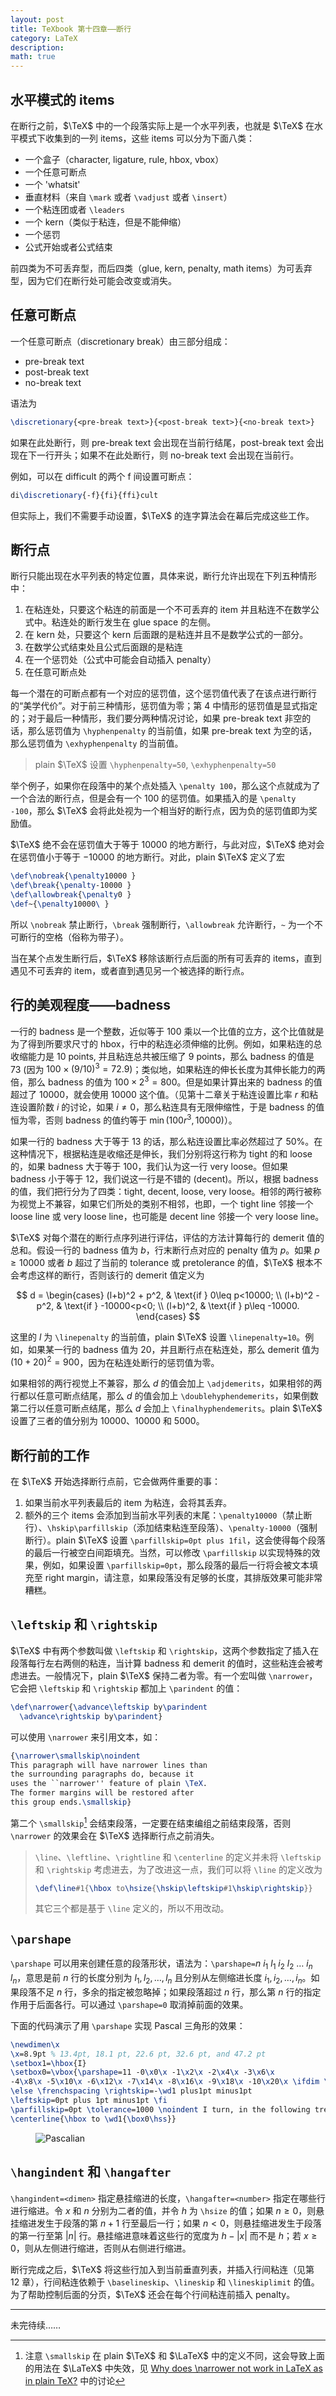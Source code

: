 ```yaml
---
layout: post
title: TeXbook 第十四章——断行
category: LaTeX
description: 
math: true
---
```


## 水平模式的 items

在断行之前，$\TeX$ 中的一个段落实际上是一个水平列表，也就是 $\TeX$ 在水平模式下收集到的一列 items，这些 items 可以分为下面八类：

+ 一个盒子（character, ligature, rule, hbox, vbox）
+ 一个任意可断点
+ 一个 'whatsit'
+ 垂直材料（来自 `\mark` 或者 `\vadjust` 或者 `\insert`）
+ 一个粘连团或者 `\leaders`
+ 一个 kern（类似于粘连，但是不能伸缩）
+ 一个惩罚
+ 公式开始或者公式结束

前四类为不可丢弃型，而后四类（glue, kern, penalty, math items）为可丢弃型，因为它们在断行处可能会改变或消失。

## 任意可断点

一个任意可断点（discretionary break）由三部分组成：
+ pre-break text
+ post-break text
+ no-break text

语法为

```tex
\discretionary{<pre-break text>}{<post-break text>}{<no-break text>}
```

如果在此处断行，则 pre-break text 会出现在当前行结尾，post-break text 会出现在下一行开头；如果不在此处断行，则 no-break text 会出现在当前行。

例如，可以在 difficult 的两个 f 间设置可断点：

```tex
di\discretionary{-f}{fi}{ffi}cult
```

但实际上，我们不需要手动设置，$\TeX$ 的连字算法会在幕后完成这些工作。

## 断行点

断行只能出现在水平列表的特定位置，具体来说，断行允许出现在下列五种情形中：

1. 在粘连处，只要这个粘连的前面是一个不可丢弃的 item 并且粘连不在数学公式中。粘连处的断行发生在 glue space 的左侧。
2. 在 kern 处，只要这个 kern 后面跟的是粘连并且不是数学公式的一部分。
3. 在数学公式结束处且公式后面跟的是粘连
4. 在一个惩罚处（公式中可能会自动插入 penalty）
5. 在任意可断点处

每一个潜在的可断点都有一个对应的惩罚值，这个惩罚值代表了在该点进行断行的“美学代价”。对于前三种情形，惩罚值为零；第 4 中情形的惩罚值是显式指定的；对于最后一种情形，我们要分两种情况讨论，如果 pre-break text 非空的话，那么惩罚值为 `\hyphenpenalty` 的当前值，如果 pre-break text 为空的话，那么惩罚值为 `\exhyphenpenalty` 的当前值。

> plain $\TeX$ 设置 `\hyphenpenalty=50`, `\exhyphenpenalty=50`

举个例子，如果你在段落中的某个点处插入 `\penalty 100`，那么这个点就成为了一个合法的断行点，但是会有一个 $100$ 的惩罚值。如果插入的是 `\penalty -100`，那么 $\TeX$ 会将此处视为一个相当好的断行点，因为负的惩罚值即为奖励值。

$\TeX$ 绝不会在惩罚值大于等于 $10000$ 的地方断行，与此对应，$\TeX$ 绝对会在惩罚值小于等于 $-10000$ 的地方断行。对此，plain $\TeX$ 定义了宏

```tex
\def\nobreak{\penalty10000 }
\def\break{\penalty-10000 }
\def\allowbreak{\penalty0 }
\def~{\penalty10000\ }
```

所以 `\nobreak` 禁止断行，`\break` 强制断行，`\allowbreak` 允许断行，`~` 为一个不可断行的空格（俗称为带子）。

当在某个点发生断行后，$\TeX$ 移除该断行点后面的所有可丢弃的 items，直到遇见不可丢弃的 item，或者直到遇见另一个被选择的断行点。

## 行的美观程度——badness

一行的 badness 是一个整数，近似等于 100 乘以一个比值的立方，这个比值就是为了得到所要求尺寸的 hbox，行中的粘连必须伸缩的比例。例如，如果粘连的总收缩能力是 10 points, 并且粘连总共被压缩了 9 points，那么 badness 的值是 73 (因为 $100\times(9/10)^3=72.9$)；类似地，如果粘连的伸长长度为其伸长能力的两倍，那么 badness 的值为 $100\times 2^3=800$。但是如果计算出来的 badness 的值超过了 $10000$，就会使用 $10000$ 这个值。（见第十二章关于粘连设置比率 $r$ 和粘连设置阶数 $i$ 的讨论，如果 $i\neq 0$，那么粘连具有无限伸缩性，于是 badness 的值恒为零，否则 badness 的值约等于 $\min(100r^3, 10000)$）。

如果一行的 badness 大于等于 13 的话，那么粘连设置比率必然超过了 50%。在这种情况下，根据粘连是收缩还是伸长，我们分别将这行称为 tight 的和 loose 的，如果 badness 大于等于 100，我们认为这一行 very loose。但如果 badness 小于等于 12，我们说这一行是不错的 (decent)。所以，根据 badness 的值，我们把行分为了四类：tight, decent, loose, very loose。相邻的两行被称为视觉上不兼容，如果它们所处的类别不相邻，也即，一个 tight line 邻接一个 loose line 或 very loose line，也可能是 decent line 邻接一个 very loose line。

$\TeX$ 对每个潜在的断行点序列进行评估，评估的方法计算每行的 demerit 值的总和。假设一行的 badness 值为 $b$，行末断行点对应的 penalty 值为 $p$。如果 $p\geq 10000$ 或者 $b$ 超过了当前的 tolerance 或 pretolerance 的值，$\TeX$ 根本不会考虑这样的断行，否则该行的 demerit 值定义为

$$
d = \begin{cases}
  (l+b)^2 + p^2, & \text{if } 0\leq p<10000; \\
  (l+b)^2 - p^2, & \text{if } -10000<p<0; \\
  (l+b)^2,       & \text{if } p\leq -10000.
\end{cases}
$$

这里的 $l$ 为 `\linepenalty` 的当前值，plain $\TeX$ 设置 `\linepenalty=10`。例如，如果某一行的 badness 值为 20，并且断行点在粘连处，那么 demerit 值为 $(10+20)^2=900$，因为在粘连处断行的惩罚值为零。

如果相邻的两行视觉上不兼容，那么 $d$ 的值会加上 `\adjdemerits`，如果相邻的两行都以任意可断点结尾，那么 $d$ 的值会加上 `\doublehyphendemerits`，如果倒数第二行以任意可断点结尾，那么 $d$ 会加上 `\finalhyphendemerits`。plain $\TeX$ 设置了三者的值分别为 10000、10000 和 5000。

## 断行前的工作

在 $\TeX$ 开始选择断行点前，它会做两件重要的事：

1. 如果当前水平列表最后的 item 为粘连，会将其丢弃。
2. 额外的三个 items 会添加到当前水平列表的末尾：`\penalty10000`（禁止断行）、`\hskip\parfillskip`（添加结束粘连至段落）、`\penalty-10000`（强制断行）。plain $\TeX$ 设置 `\parfillskip=0pt plus 1fil`，这会使得每个段落的最后一行被空白间距填充。当然，可以修改 `\parfillskip` 以实现特殊的效果，例如，如果设置 `\parfillskip=0pt`，那么段落的最后一行将会被文本填充至 right margin，请注意，如果段落没有足够的长度，其排版效果可能非常糟糕。

## `\leftskip` 和 `\rightskip`

$\TeX$ 中有两个参数叫做 `\leftskip` 和 `\rightskip`，这两个参数指定了插入在段落每行左右两侧的粘连，当计算 badness 和 demerit 的值时，这些粘连会被考虑进去。一般情况下，plain $\TeX$ 保持二者为零。有一个宏叫做 `\narrower`，它会把 `\leftskip` 和 `\rightskip` 都加上 `\parindent` 的值：

```tex
\def\narrower{\advance\leftskip by\parindent
  \advance\rightskip by\parindent}
```

可以使用 `\narrower` 来引用文本，如：

```tex
{\narrower\smallskip\noindent
This paragraph will have narrower lines than
the surrounding paragraphs do, because it
uses the ``narrower'' feature of plain \TeX.
The former margins will be restored after
this group ends.\smallskip}
```

第二个 `\smallskip`[^smallskip] 会结束段落，一定要在结束编组之前结束段落，否则 `\narrower` 的效果会在 $\TeX$ 选择断行点之前消失。

[^smallskip]: 注意 `\smallskip` 在 plain $\TeX$ 和 $\LaTeX$ 中的定义不同，这会导致上面的用法在 $\LaTeX$ 中失效，见 [Why does \narrower not work in LaTeX as in plain TeX?](https://tex.stackexchange.com/questions/568415/why-does-narrower-not-work-in-latex-as-in-plain-tex) 中的讨论

> `\line`、`\leftline`、`\rightline` 和 `\centerline` 的定义并未将 `\leftskip` 和 `\rightskip` 考虑进去，为了改进这一点，我们可以将 `\line` 的定义改为 
> ```tex
> \def\line#1{\hbox to\hsize{\hskip\leftskip#1\hskip\rightskip}}
> ```
> 其它三个都是基于 `\line` 定义的，所以不用改动。

## `\parshape`

`\parshape` 可以用来创建任意的段落形状，语法为：`\parshape=`$n$ $i_1$ $l_1$ $i_2$ $l_2$ $\ldots$ $i_n$ $l_n$，意思是前 $n$ 行的长度分别为 $l_1,l_2,\ldots,l_n$ 且分别从左侧缩进长度 $i_1,i_2,\ldots,i_n$。如果段落不足 $n$ 行，多余的指定被忽略掉；如果段落超过 $n$ 行，那么第 $n$ 行的指定作用于后面各行。可以通过 `\parshape=0` 取消掉前面的效果。

下面的代码演示了用 `\parshape` 实现 Pascal 三角形的效果：

```tex
\newdimen\x
\x=8.9pt % 13.4pt, 18.1 pt, 22.6 pt, 32.6 pt, and 47.2 pt
\setbox1=\hbox{I}
\setbox0=\vbox{\parshape=11 -0\x0\x -1\x2\x -2\x4\x -3\x6\x
-4\x8\x -5\x10\x -6\x12\x -7\x14\x -8\x16\x -9\x18\x -10\x20\x \ifdim \x>2em \rightskip=-\wd1
\else \frenchspacing \rightskip=-\wd1 plus1pt minus1pt
\leftskip=0pt plus 1pt minus1pt \fi
\parfillskip=0pt \tolerance=1000 \noindent I turn, in the following treatises, to various uses of those triangles whose generator is unity. But I leave out many more than I include; it is extraordinary how fertile in properties this triangle is. Everyone can try his hand.}
\centerline{\hbox to \wd1{\box0\hss}}
```

<figure>
  <img src="../images/texbook-chapter14/Pascalian.png" alt="Pascalian" class="invert" style="max-width: 100%;">
  <figcaption markdown="span"></figcaption>
</figure>


## `\hangindent` 和 `\hangafter`

`\hangindent=<dimen>` 指定悬挂缩进的长度，`\hangafter=<number>` 指定在哪些行进行缩进。令 $x$ 和 $n$ 分别为二者的值，并令 $h$ 为 `\hsize` 的值；如果 $n\geq 0$，则悬挂缩进发生于段落的第 $n+1$ 行至最后一行；如果 $n<0$，则悬挂缩进发生于段落的第一行至第 $\lvert n\rvert$ 行。悬挂缩进意味着这些行的宽度为 $h-\lvert x\rvert$ 而不是 $h$；若 $x\geq 0$，则从左侧进行缩进，否则从右侧进行缩进。


断行完成之后，$\TeX$ 将这些行加入到当前垂直列表，并插入行间粘连（见第 12 章），行间粘连依赖于 `\baselineskip`、`\lineskip` 和 `\lineskiplimit` 的值。为了帮助控制后面的分页，$\TeX$ 还会在每个行间粘连前插入 penalty。

---
未完待续……

<div id="footnotes"></div>